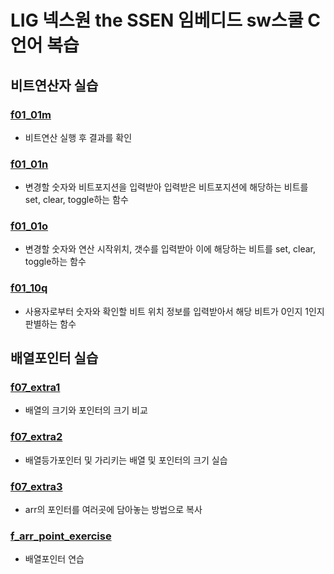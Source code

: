 # LIG 넥스원 the SSEN 임베디드 sw스쿨 C언어 복습

## 비트연산자 실습
### [f01_01m](https://github.com/SnowMate318/c_exercise/blob/9a999022c7923922bf16cb00ddc5eaf6d14f731d/c_exercise/bit_operation.c#L3-L26)

 - 비트연산 실행 후 결과를 확인

### [f01_01n](https://github.com/SnowMate318/c_exercise/blob/9a999022c7923922bf16cb00ddc5eaf6d14f731d/c_exercise/bit_operation.c#L28-L59)

 - 변경할 숫자와 비트포지션을 입력받아 입력받은 비트포지션에 해당하는 비트를 set, clear, toggle하는 함수

### [f01_01o](https://github.com/SnowMate318/c_exercise/blob/9a999022c7923922bf16cb00ddc5eaf6d14f731d/c_exercise/bit_operation.c#L60-L87)

 - 변경할 숫자와 연산 시작위치, 갯수를 입력받아 이에 해당하는 비트를 set, clear, toggle하는 함수

### [f01_10q](https://github.com/SnowMate318/c_exercise/blob/9a999022c7923922bf16cb00ddc5eaf6d14f731d/c_exercise/bit_operation.c#L88-L1057)

 - 사용자로부터 숫자와 확인할 비트 위치 정보를 입력받아서 해당 비트가 0인지 1인지 판별하는 함수

## 배열포인터 실습
### [f07_extra1](https://github.com/SnowMate318/c_exercise/blob/c6032714b3e7fb38fb8bb34893a7fd8f40535bb4/c_exercise/array_pointer.c#L2-L10)

 - 배열의 크기와 포인터의 크기 비교

### [f07_extra2](https://github.com/SnowMate318/c_exercise/blob/c6032714b3e7fb38fb8bb34893a7fd8f40535bb4/c_exercise/array_pointer.c#L11-L25)

 - 배열등가포인터 및 가리키는 배열 및 포인터의 크기 실습

### [f07_extra3](https://github.com/SnowMate318/c_exercise/blob/c6032714b3e7fb38fb8bb34893a7fd8f40535bb4/c_exercise/array_pointer.c#L26-L46)

 - arr의 포인터를 여러곳에 담아놓는 방법으로 복사

### [f_arr_point_exercise](https://github.com/SnowMate318/c_exercise/blob/c6032714b3e7fb38fb8bb34893a7fd8f40535bb4/c_exercise/array_pointer.c#L46-L55)

 - 배열포인터 연습



